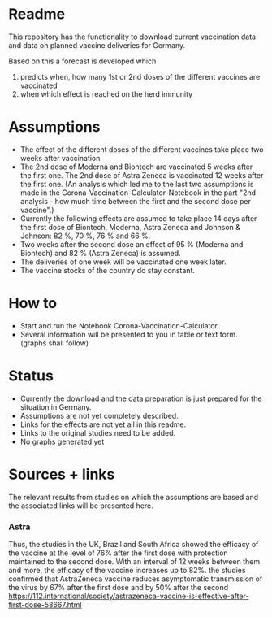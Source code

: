 # Readme

This repository has the functionality to download current vaccination data and data on planned vaccine deliveries for Germany.

Based on this a forecast is developed which 
1. predicts when, how many 1st or 2nd doses of the different vaccines are vaccinated
2. when which effect is reached on the herd immunity

# Assumptions

- The effect of the different doses of the different vaccines take place two weeks after vaccination
- The 2nd dose of Moderna and Biontech are vaccinated 5 weeks after the first one. The 2nd dose of Astra Zeneca is vaccinated 12 weeks after the first one.
  (An analysis which led me to the last two assumptions is made in the Corona-Vaccination-Calculator-Notebook in the part 
  "2nd analysis - how much time between the first and the second dose per vaccine".)
- Currently the following effects are assumed to take place 14 days after the first dose of Biontech, Moderna, Astra Zeneca 
  and Johnson & Johnson: 82 %, 70 %, 76 % and 66 %.
- Two weeks after the second dose an effect of 95 % (Moderna and Biontech) and 82 % (Astra Zeneca) is assumed.
- The deliveries of one week will be vaccinated one week later.
- The vaccine stocks of the country do stay constant.

# How to

- Start and run the Notebook Corona-Vaccination-Calculator.
- Several information will be presented to you in table or text form. (graphs shall follow)

# Status

- Currently the download and the data preparation is just prepared for the situation in Germany.
- Assumptions are not yet completely described.
- Links for the effects are not yet all in this readme.
- Links to the original studies need to be added.
- No graphs generated yet

# Sources + links
The relevant results from studies on which the assumptions are based and the associated links will be presented here.

### Astra
Thus, the studies in the UK, Brazil and South Africa showed the efficacy of the vaccine at the level of 76% after the first dose with protection maintained to the second dose. With an interval of 12 weeks between them and more, the efficacy of the vaccine increases up to 82%.
the studies confirmed that AstraZeneca vaccine reduces asymptomatic transmission of the virus by 67% after the first dose and by 50% after the second
https://112.international/society/astrazeneca-vaccine-is-effective-after-first-dose-58667.html